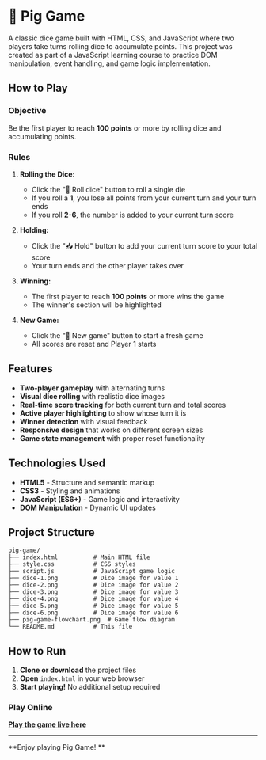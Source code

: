 # 🎲 Pig Game

A classic dice game built with HTML, CSS, and JavaScript where two players take turns rolling dice to accumulate points. This project was created as part of a JavaScript learning course to practice DOM manipulation, event handling, and game logic implementation.

## How to Play

### Objective
Be the first player to reach **100 points** or more by rolling dice and accumulating points.

### Rules
1. **Rolling the Dice:**
   - Click the "🎲 Roll dice" button to roll a single die
   - If you roll a **1**, you lose all points from your current turn and your turn ends
   - If you roll **2-6**, the number is added to your current turn score

2. **Holding:**
   - Click the "📥 Hold" button to add your current turn score to your total score
   - Your turn ends and the other player takes over

3. **Winning:**
   - The first player to reach **100 points** or more wins the game
   - The winner's section will be highlighted

4. **New Game:**
   - Click the "🔄 New game" button to start a fresh game
   - All scores are reset and Player 1 starts

## Features

- **Two-player gameplay** with alternating turns
- **Visual dice rolling** with realistic dice images
- **Real-time score tracking** for both current turn and total scores
- **Active player highlighting** to show whose turn it is
- **Winner detection** with visual feedback
- **Responsive design** that works on different screen sizes
- **Game state management** with proper reset functionality

## Technologies Used

- **HTML5** - Structure and semantic markup
- **CSS3** - Styling and animations
- **JavaScript (ES6+)** - Game logic and interactivity
- **DOM Manipulation** - Dynamic UI updates

## Project Structure

```
pig-game/
├── index.html          # Main HTML file
├── style.css           # CSS styles
├── script.js           # JavaScript game logic
├── dice-1.png          # Dice image for value 1
├── dice-2.png          # Dice image for value 2
├── dice-3.png          # Dice image for value 3
├── dice-4.png          # Dice image for value 4
├── dice-5.png          # Dice image for value 5
├── dice-6.png          # Dice image for value 6
├── pig-game-flowchart.png  # Game flow diagram
└── README.md           # This file
```

## How to Run

1. **Clone or download** the project files
2. **Open** `index.html` in your web browser
3. **Start playing!** No additional setup required

### Play Online
 **[Play the game live here](https://amrshahin-12.github.io/Roll-Hold-Game/)**


---

**Enjoy playing Pig Game! **
